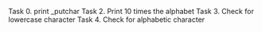 Task 0. print _putchar
Task 2. Print 10 times the alphabet
Task 3. Check for lowercase character
Task 4. Check for alphabetic character
